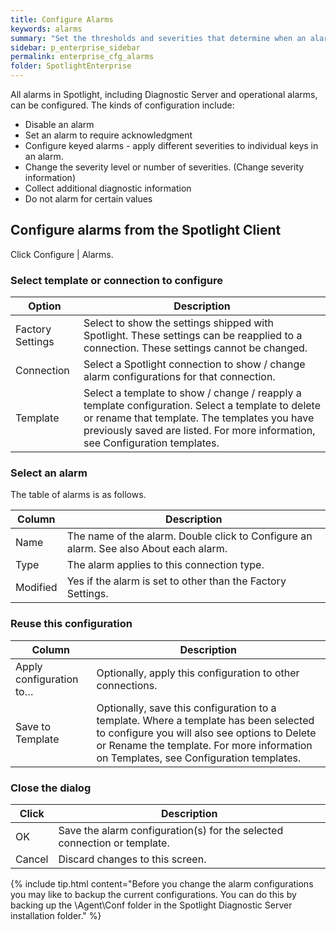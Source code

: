 ```yaml
---
title: Configure Alarms
keywords: alarms
summary: "Set the thresholds and severities that determine when an alarm is raised. Disable an alarm. Set an alarm to require acknowledgment. Configure keyed alarms. Collect additional diagnostic information on an alarm."
sidebar: p_enterprise_sidebar
permalink: enterprise_cfg_alarms
folder: SpotlightEnterprise
---
```



All alarms in Spotlight, including Diagnostic Server and operational alarms, can be configured. The kinds of configuration include:

*  Disable an alarm
*  Set an alarm to require acknowledgment
*  Configure keyed alarms - apply different severities to individual keys in an alarm.
*  Change the severity level or number of severities. (Change severity information)
*  Collect additional diagnostic information
*  Do not alarm for certain values


## Configure alarms from the Spotlight Client

Click Configure \| Alarms.


### Select template or connection to configure

Option | Description
-------|------------
Factory Settings | Select to show the settings shipped with Spotlight. These settings can be reapplied to a connection. These settings cannot be changed.
Connection | Select a Spotlight connection to show / change alarm configurations for that connection.
Template | Select a template to show / change / reapply a template configuration. Select a template to delete or rename that template. The templates you have previously saved are listed. For more information, see Configuration templates.


### Select an alarm

The table of alarms is as follows.

Column | Description
-------|------------
Name | The name of the alarm. Double click to Configure an alarm. See also About each alarm.
Type | The alarm applies to this connection type.
Modified | Yes if the alarm is set to other than the Factory Settings.

### Reuse this configuration

Column | Description
-------|------------
Apply configuration to… | Optionally, apply this configuration to other connections.
Save to Template | Optionally, save this configuration to a template. Where a template has been selected to configure you will also see options to Delete or Rename the template. For more information on Templates, see Configuration templates.

### Close the dialog

Click | Description
------|------------
OK | Save the alarm configuration(s) for the selected connection or template.
Cancel | Discard changes to this screen.

{% include tip.html content="Before you change the alarm configurations you may like to backup the current configurations. You can do this by backing up the \Agent\Conf folder in the Spotlight Diagnostic Server installation folder." %}
